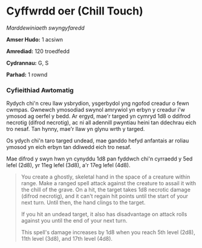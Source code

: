 # Cyffwrdd oer (Chill Touch)

*Marddewiniaeth swyngyfaredd*

**Amser Hudo:** 1 acsiwn

**Amrediad:** 120 troedfedd

**Cydrannau:** G, S

**Parhad:** 1 rownd

### Cyfieithiad Awtomatig

Rydych chi'n creu llaw ysbrydion, ysgerbydol yng ngofod creadur o fewn cwmpas. Gwnewch ymosodiad swynol amrywiol yn erbyn y creadur i'w ymosod ag oerfel y bedd. Ar ergyd, mae'r targed yn cymryd 1d8 o ddifrod necrotig (difrod necrotig), ac ni all adennill pwyntiau heini tan ddechrau eich tro nesaf. Tan hynny, mae'r llaw yn glynu wrth y targed.

Os ydych chi'n taro targed undead, mae ganddo hefyd anfantais ar roliau ymosod yn eich erbyn tan ddiwedd eich tro nesaf.

Mae difrod y swyn hwn yn cynyddu 1d8 pan fyddwch chi'n cyrraedd y 5ed lefel (2d8), yr 11eg lefel (3d8), a'r 17eg lefel (4d8).

>  You create a ghostly, skeletal hand in the space of a creature within range. Make a ranged spell attack against the creature to assail it with the chill of the grave. On a hit, the target takes 1d8 necrotic damage (difrod necrotig), and it can't regain hit points until the start of your next turn. Until then, the hand clings to the target.
>  
>  If you hit an undead target, it also has disadvantage on attack rolls against you until the end of your next turn.
>  
>  This spell's damage increases by 1d8 when you reach 5th level (2d8), 11th level (3d8), and 17th level (4d8).